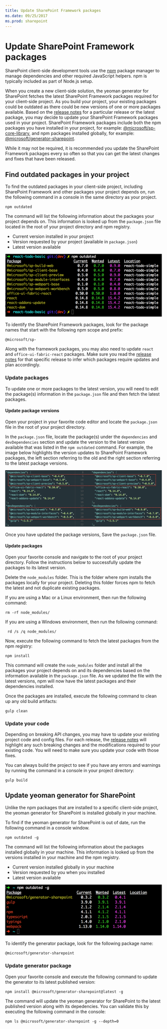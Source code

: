 ```yaml
---
title: Update SharePoint Framework packages 
ms.date: 09/25/2017
ms.prod: sharepoint
---
```



# Update SharePoint Framework packages 

SharePoint client-side development tools use the [npm](https://www.npmjs.com/) package manager to manage dependencies and other required JavaScript helpers. npm is typically included as part of Node.js setup.

When you create a new client-side solution, the yeoman generator for SharePoint fetches the latest SharePoint Framework packages required for your client-side project. As you build your project, your existing packages could be outdated as there could be new versions of one or more packages available. Based on the [release notes](https://aka.ms/spfx-release-notes) for a particular release or the latest package, you may decide to update your SharePoint Framework packages used in your project. SharePoint Framework packages include both the npm packages you have installed in your project, for example: [@microsoft/sp-core-library](https://www.npmjs.com/package/@microsoft/sp-core-library), and npm packages installed globally, for example: [@microsoft/generator-sharepoint](https://www.npmjs.com/package/@microsoft/generator-sharepoint). 

While it may not be required, it is recommended you update the SharePoint Framework packages every so often so that you can get the latest changes and fixes that have been released. 

## Find outdated packages in your project
To find the outdated packages in your client-side project, including SharePoint Framework and other packages your project depends on, run the following command in a console in the same directory as your project. 

```
npm outdated
```

The command will list the following information about the packages your project depends on. This information is looked up from the `package.json` file located in the root of your project directory and npm registry.

* Current version installed in your project
* Version requested by your project (available in `package.json`)
* Latest version available

![NPM outdated packages](../../images/npm-outdated-packages-list.png)

To identify the SharePoint Framework packages, look for the package names that start with the following npm scope and prefix:

```
@microsoft/sp-
```
Along with the framework packages, you may also need to update `react` and `office-ui-fabric-react` packages. Make sure you read the [release notes](https://aka.ms/spfx-release-notes) for that specific release to infer which packages require updates and plan accordingly.

### Update packages
To update one or more packages to the latest version, you will need to edit the package(s) information in the `package.json` file and then fetch the latest packages.

#### Update package versions
Open your project in your favorite code editor and locate the `package.json` file in the root of your project directory.

In the `package.json` file, locate the package(s) under the `dependencies` and `devDependencies` section and update the version to the latest version available that was listed in the `npm outdated` command. For example, the image below highlights the version updates to SharePoint Framework packages, the left section referring to the old and the right section referring to the latest package versions.

![Edit package versions in package.json file](../../images/npm-update-packagejson-versions.png)

Once you have updated the package versions, Save the `package.json` file.

#### Update packages
Open your favorite console and navigate to the root of your project directory. Follow the instructions below to successfully update the packages to its latest version.

Delete the `node_modules` folder. This is the folder where npm installs the packages locally for your project. Deleting this folder forces npm to fetch the latest and not duplicate existing packages.

If you are using a Mac or a Linux environment, then run the following command:

```
rm -rf node_modules/
```

If you are using a Windows environment, then run the following command:

```
 rd /s /q node_modules/
```

Now, execute the following command to fetch the latest packages from the npm registry:

```
npm install
```

This command will create the `node_modules` folder and install all the packages your project depends on and its dependencies based on the information available in the `package.json` file. As we updated the file with the latest versions, npm will now have the latest packages and their dependencies installed. 

Once the packages are installed, execute the following command to clean up any old build artifacts:

```
gulp clean
```

### Update your code
Depending on breaking API changes, you may have to update your existing project code and config files. For each release, the [release notes](https://aka.ms/spfx-release-notes) will highlight any such breaking changes and the modifications required to your existing code. You will need to make sure you update your code with those fixes.

You can always build the project to see if you have any errors and warnings by running the command in a console in your project directory:

```
gulp build
```

## Update yeoman generator for SharePoint
Unlike the npm packages that are installed to a specific client-side project, the yeoman generator for SharePoint is installed globally in your machine.

To find if the yeoman generator for SharePoint is out of date, run the following command in a console window. 

```
npm outdated -g
```

The command will list the following information about the packages installed globally in your machine. This information is looked up from the versions installed in your machine and the npm registry.

* Current version installed globally in your machine
* Version requested by you when you installed
* Latest version available

![NPM outdated global packages](../../images/npm-outdated-global-packages-list.png)

To identify the generator package, look for the following package name:

```
@microsoft/generator-sharepoint
```

### Update generator package
Open your favorite console and execute the following command to update the generator to its latest published version:

```
npm install @microsoft/generator-sharepoint@latest -g
```

The command will update the yeoman generator for SharePoint to the latest published version along with its depedencies. You can validate this by executing the following command in the console:

```
npm ls @microsoft/generator-sharepoint -g --depth=0
```






 
